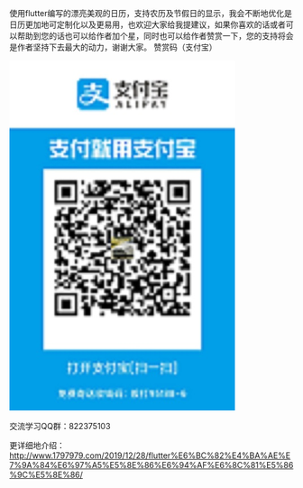 使用flutter编写的漂亮美观的日历，支持农历及节假日的显示，我会不断地优化是日历更加地可定制化以及更易用，也欢迎大家给我提建议，如果你喜欢的话或者可以帮助到您的话也可以给作者加个星，同时也可以给作者赞赏一下，您的支持将会是作者坚持下去最大的动力，谢谢大家。
赞赏码（支付宝）

![Image text](https://github.com/lozone123/Flutter-calendar/blob/master/IMG_20200211_162936.jpg)

交流学习QQ群：822375103

更详细地介绍：http://www.1797979.com/2019/12/28/flutter%E6%BC%82%E4%BA%AE%E7%9A%84%E6%97%A5%E5%8E%86%E6%94%AF%E6%8C%81%E5%86%9C%E5%8E%86/

